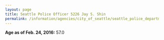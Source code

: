 ```yaml
---
layout: page
title: Seattle Police Officer 5226 Jay S. Shin
permalink: /information/agencies/city_of_seattle/seattle_police_department/copbook/5226/
---
```


**Age as of Feb. 24, 2016:** 57.0
